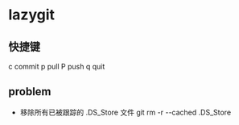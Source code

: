 # lazygit


## 快捷键
c commit
p pull
P push
q quit 


## problem
- 移除所有已被跟踪的 .DS_Store 文件
git rm -r --cached .DS_Store